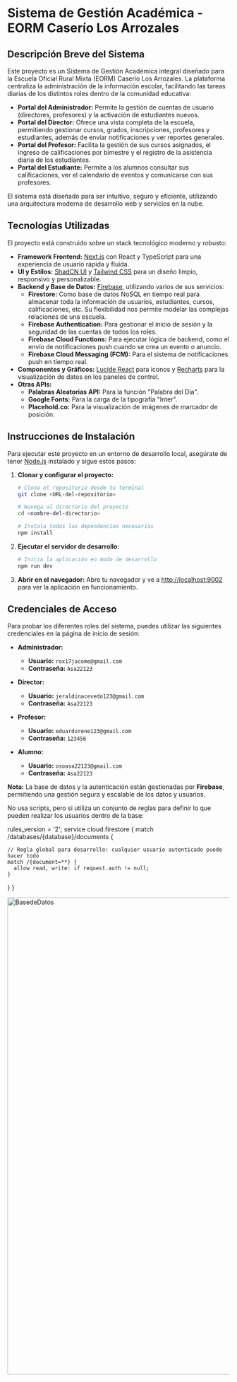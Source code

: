 # Sistema de Gestión Académica - EORM Caserío Los Arrozales

## Descripción Breve del Sistema

Este proyecto es un Sistema de Gestión Académica integral diseñado para la Escuela Oficial Rural Mixta (EORM) Caserío Los Arrozales. La plataforma centraliza la administración de la información escolar, facilitando las tareas diarias de los distintos roles dentro de la comunidad educativa:

- **Portal del Administrador:** Permite la gestión de cuentas de usuario (directores, profesores) y la activación de estudiantes nuevos.
- **Portal del Director:** Ofrece una vista completa de la escuela, permitiendo gestionar cursos, grados, inscripciones, profesores y estudiantes, además de enviar notificaciones y ver reportes generales.
- **Portal del Profesor:** Facilita la gestión de sus cursos asignados, el ingreso de calificaciones por bimestre y el registro de la asistencia diaria de los estudiantes.
- **Portal del Estudiante:** Permite a los alumnos consultar sus calificaciones, ver el calendario de eventos y comunicarse con sus profesores.

El sistema está diseñado para ser intuitivo, seguro y eficiente, utilizando una arquitectura moderna de desarrollo web y servicios en la nube.

## Tecnologías Utilizadas

El proyecto está construido sobre un stack tecnológico moderno y robusto:

- **Framework Frontend:** [Next.js](https://nextjs.org/) con React y TypeScript para una experiencia de usuario rápida y fluida.
- **UI y Estilos:** [ShadCN UI](https://ui.shadcn.com/) y [Tailwind CSS](https://tailwindcss.com/) para un diseño limpio, responsivo y personalizable.
- **Backend y Base de Datos:** [Firebase](https://firebase.google.com/), utilizando varios de sus servicios:
    - **Firestore:** Como base de datos NoSQL en tiempo real para almacenar toda la información de usuarios, estudiantes, cursos, calificaciones, etc. Su flexibilidad nos permite modelar las complejas relaciones de una escuela.
    - **Firebase Authentication:** Para gestionar el inicio de sesión y la seguridad de las cuentas de todos los roles.
    - **Firebase Cloud Functions:** Para ejecutar lógica de backend, como el envío de notificaciones push cuando se crea un evento o anuncio.
    - **Firebase Cloud Messaging (FCM):** Para el sistema de notificaciones push en tiempo real.
- **Componentes y Gráficos:** [Lucide React](https://lucide.dev/) para iconos y [Recharts](https://recharts.org/) para la visualización de datos en los paneles de control.
- **Otras APIs:**
    - **Palabras Aleatorias API:** Para la función "Palabra del Día".
    - **Google Fonts:** Para la carga de la tipografía "Inter".
    - **Placehold.co:** Para la visualización de imágenes de marcador de posición.

## Instrucciones de Instalación

Para ejecutar este proyecto en un entorno de desarrollo local, asegúrate de tener [Node.js](https://nodejs.org/) instalado y sigue estos pasos:

1.  **Clonar y configurar el proyecto:**
    ```bash
    # Clona el repositorio desde tu terminal
    git clone <URL-del-repositorio>

    # Navega al directorio del proyecto
    cd <nombre-del-directorio>

    # Instala todas las dependencias necesarias
    npm install
    ```

2.  **Ejecutar el servidor de desarrollo:**
    ```bash
    # Inicia la aplicación en modo de desarrollo
    npm run dev
    ```

3.  **Abrir en el navegador:**
    Abre tu navegador y ve a [http://localhost:9002](http://localhost:9002) para ver la aplicación en funcionamiento.

## Credenciales de Acceso

Para probar los diferentes roles del sistema, puedes utilizar las siguientes credenciales en la página de inicio de sesión:

- **Administrador:**
  - **Usuario:** `rox17jacome@gmail.com`
  - **Contraseña:** `Asa22123`

- **Director:**
  - **Usuario:** `jeraldinacevedo123@gmail.com`
  - **Contraseña:** `Asa22123`

- **Profesor:**
  - **Usuario:** `eduardorene123@gmail.com`
  - **Contraseña:** `123456`

- **Alumno:**
  - **Usuario:** `osoasa22123@gmail.com`
  - **Contraseña:** `Asa22123`

**Nota:** La base de datos y la autenticación están gestionadas por **Firebase**, permitiendo una gestión segura y escalable de los datos y usuarios.

No usa scripts, pero si utiliza un conjunto de reglas para definir lo que pueden realizar los usuarios dentro de la base: 

rules_version = '2';
service cloud.firestore {
  match /databases/{database}/documents {

    // Regla global para desarrollo: cualquier usuario autenticado puede hacer todo
    match /{document=**} {
      allow read, write: if request.auth != null;
    }

  }
}


<img width="1920" height="1080" alt="BasedeDatos" src="https://github.com/user-attachments/assets/2cc566b7-9c11-41dc-84b1-62fd4fc1580d" />


